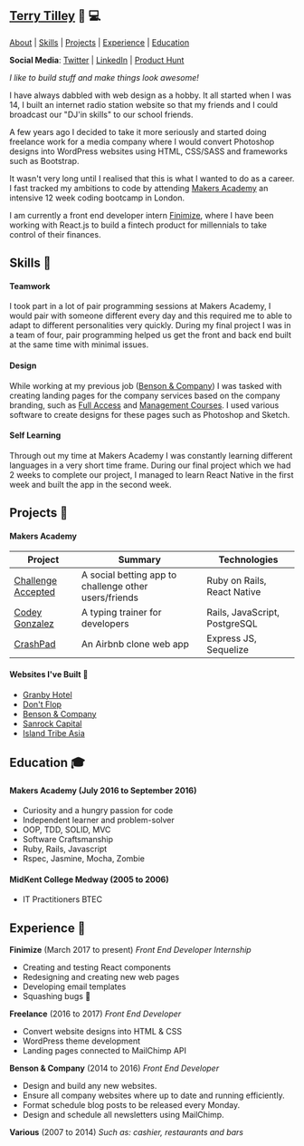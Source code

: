## [Terry Tilley](http://terrytilley.com/) 🎨 💻

[About](#about-) | [Skills](#skills-) | [Projects](#projects-) |
[Experience](#experience-) | [Education](#education-)

**Social Media**: [Twitter](https://twitter.com/terrytilley8) | [LinkedIn](https://www.linkedin.com/in/terrytilley/) | [Product Hunt](https://www.producthunt.com/@terrytilley8)

*I like to build stuff and make things look awesome!*

I have always dabbled with web design as a hobby. It all started when I was 14, I built an internet radio station website so that my friends and I could broadcast our "DJ'in skills" to our school friends.

A few years ago I decided to take it more seriously and started doing freelance work for a media company where I would convert Photoshop designs into WordPress websites using HTML, CSS/SASS and frameworks such as Bootstrap.

It wasn't very long until I realised that this is what I wanted to do as a career. I fast tracked my ambitions to code by attending [Makers Academy](http://www.makersacademy.com/) an intensive 12 week coding bootcamp in London.

I am currently a front end developer intern [Finimize](http://www.finimize.com), where I have been working with React.js to build a fintech product for millennials to take control of their finances.

## Skills 🤹

#### Teamwork
I took part in a lot of pair programming sessions at Makers Academy, I would pair with someone different every day and this required me to able to adapt to different personalities very quickly. During my final project I was in a team of four, pair programming helped us get the front and back end built at the same time with minimal issues.

#### Design
While working at my previous job ([Benson & Company](http://www.bensoncompany.co.uk)) I was tasked with creating landing pages for the company services based on the company branding, such as [Full Access](http://full-access.co.uk/) and [Management Courses](http://www.managementcourseslondon.com/). I used various software to create designs for these pages such as Photoshop and Sketch.

#### Self Learning
Through out my time at Makers Academy I was constantly learning different languages in a very short time frame. During our final project which we had 2 weeks to complete our project, I managed to learn React Native in the first week and built the app in the second week.

## Projects 📝

#### Makers Academy
| Project | Summary | Technologies |
|---------------------------------------------------------------------------------------------------------------------------------|--------------------------------------------------------------------------------------------------|-------------------------------------------------------|
| [Challenge Accepted](https://github.com/challenge-accepted-team) | A social betting app to challenge other users/friends  | Ruby on Rails, React Native |
| [Codey Gonzalez](https://github.com/terrytilley/codey-gonzalez) | A typing trainer for developers | Rails, JavaScript, PostgreSQL |
| [CrashPad](https://github.com/terrytilley/crashpad) | An Airbnb clone web app | Express JS, Sequelize |

#### Websites I've Built 🔗
- [Granby Hotel](http://hotelingravesend.com/)
- [Don't Flop](http://dontflop.com/)
- [Benson & Company](http://bensoncompany.co.uk/)
- [Sanrock Capital](http://sanrockcapital.co.uk/)
- [Island Tribe Asia](http://islandtribeasia.com/)

## Education 🎓

#### Makers Academy (July 2016 to September 2016)

- Curiosity and a hungry passion for code
- Independent learner and problem-solver
- OOP, TDD, SOLID, MVC
- Software Craftsmanship
- Ruby, Rails, Javascript
- Rspec, Jasmine, Mocha, Zombie

#### MidKent College Medway (2005 to 2006)

- IT Practitioners BTEC

## Experience 💼

**Finimize** (March 2017 to present)
*Front End Developer Internship*

- Creating and testing React components
- Redesigning and creating new web pages
- Developing email templates
- Squashing bugs 🐞

**Freelance** (2016 to 2017)
*Front End Developer*

- Convert website designs into HTML & CSS
- WordPress theme development
- Landing pages connected to MailChimp API

**Benson & Company** (2014 to 2016)
*Front End Developer*

- Design and build any new websites.
- Ensure all company websites where up to date and running efficiently.
- Format schedule blog posts to be released every Monday.
- Design and schedule all newsletters using MailChimp.

**Various** (2007 to 2014)
*Such as: cashier, restaurants and bars*

